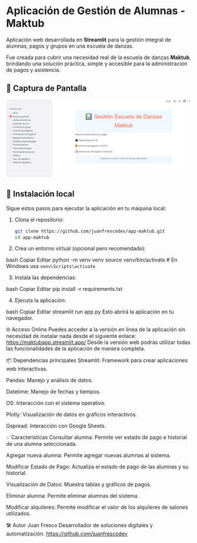 # Aplicación de Gestión de Alumnas - Maktub

Aplicación web desarrollada en **Streamlit** para la gestión integral de alumnas, pagos y grupos en una escuela de danzas.

Fue creada para cubrir una necesidad real de la escuela de danzas **Maktub**, brindando una solución práctica, simple y accesible para la administración de pagos y asistencia.

## 📸 Captura de Pantalla

![Preview de la app](assets/Preview.png)

## 🚀 Instalación local

Sigue estos pasos para ejecutar la aplicación en tu máquina local:

1. Clona el repositorio:
   ```bash
   git clone https://github.com/juanfrescodev/app-maktub.git
   cd app-maktub

2. Crea un entorno virtual (opcional pero recomendado):

bash
Copiar
Editar
python -m venv venv
source venv/bin/activate   # En Windows usa `venv\Scripts\activate`

3. Instala las dependencias:

bash
Copiar
Editar
pip install -r requirements.txt

4. Ejecuta la aplicación:

bash
Copiar
Editar
streamlit run app.py
Esto abrirá la aplicación en tu navegador.


🌐 Acceso Online
Puedes acceder a la versión en línea de la aplicación sin necesidad de instalar nada desde el siguiente enlace:
https://maktubapp.streamlit.app/
Desde la versión web podrás utilizar todas las funcionalidades de la aplicación de manera completa.

📦 Dependencias principales
Streamlit: Framework para crear aplicaciones web interactivas.

Pandas: Manejo y análisis de datos.

Datetime: Manejo de fechas y tiempos.

OS: Interacción con el sistema operativo.

Plotly: Visualización de datos en gráficos interactivos.

Gspread: Interacción con Google Sheets.

💡 Características
Consultar alumna: Permite ver estado de pago e historial de una alumna seleccionada.

Agregar nueva alumna: Permite agregar nuevas alumnas al sistema.

Modificar Estado de Pago: Actualiza el estado de pago de las alumnas y su historial.

Visualización de Datos: Muestra tablas y gráficos de pagos.

Eliminar alumna: Permite eliminar alumnas del sistema.

Modificar alquileres: Permite modificar el valor de los alquileres de salones utilizados.

🛠 Autor
Juan Fresco
Desarrollador de soluciones digitales y automatización.
https://github.com/juanfrescodev






